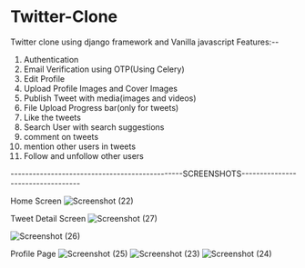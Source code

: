 # Twitter-Clone
 Twitter clone using django framework and Vanilla javascript
 Features:--
   1. Authentication
   2. Email Verification using OTP(Using Celery)
   3. Edit Profile
   4. Upload Profile Images and Cover Images
   5. Publish Tweet with media(images and videos)
   6. File Upload Progress bar(only for tweets)
   7. Like the tweets
   8. Search User with search suggestions
   9. comment on tweets
   10. mention other users in tweets
   11. Follow and unfollow other users

-----------------------------------------------SCREENSHOTS----------------------------------


Home Screen
![Screenshot (22)](https://user-images.githubusercontent.com/64951054/118505620-359ee200-b74a-11eb-9622-cc08acefdf0c.png)

Tweet Detail Screen
![Screenshot (27)](https://user-images.githubusercontent.com/64951054/118505460-0be5bb00-b74a-11eb-8e44-670604c69890.png)

![Screenshot (26)](https://user-images.githubusercontent.com/64951054/118505501-199b4080-b74a-11eb-8f0e-93a17b57670b.png)

Profile Page
![Screenshot (25)](https://user-images.githubusercontent.com/64951054/118506011-8f9fa780-b74a-11eb-9819-c12741f5c9c5.png)
![Screenshot (23)](https://user-images.githubusercontent.com/64951054/118505667-40f20d80-b74a-11eb-9b3b-1eba2eddb596.png)
![Screenshot (24)](https://user-images.githubusercontent.com/64951054/118505690-464f5800-b74a-11eb-8f60-29c57204cd87.png)


